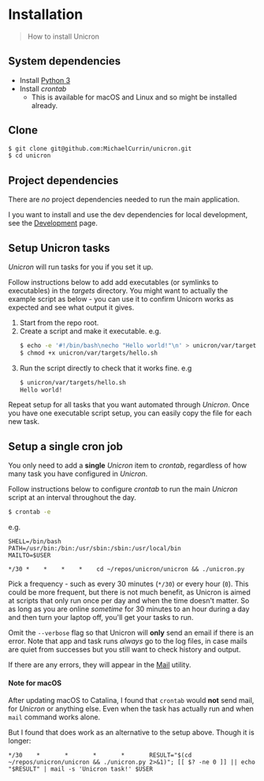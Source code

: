 # Installation
> How to install Unicron

## System dependencies

- Install [Python 3](https://python.org/)
- Install _crontab_
    - This is available for macOS and Linux and so might be installed already.


## Clone

```bash
$ git clone git@github.com:MichaelCurrin/unicron.git
$ cd unicron
```

## Project dependencies

There are _no_ project dependencies needed to run the main application.

I you want to install and use the dev dependencies for local development, see the [Development](development.md) page.


## Setup Unicron tasks

_Unicron_ will run tasks for you if you set it up.

Follow instructions below to add add executables (or symlinks to executables) in the _targets_ directory. You might want to actually the example script as below - you can use it to confirm Unicorn works as expected and see what output it gives.

1. Start from the repo root.
2. Create a script and make it executable. e.g.
    ```bash
    $ echo -e '#!/bin/bash\necho "Hello world!"\n' > unicron/var/targets/hello.sh
    $ chmod +x unicron/var/targets/hello.sh
    ```
3. Run the script directly to check that it works fine. e.g
    ```bash
    $ unicron/var/targets/hello.sh
    Hello world!
    ```

Repeat setup for all tasks that you want automated through _Unicron_. Once you have one executable script setup, you can easily copy the file for each new task.


## Setup a single cron job

<!-- TODO move command above to SH script -->

<!-- TODO: Make executable without cd then update here. Also consider if make should be used here. -->

<!-- TODO: Repeat scheduling this in the usage/config section in more detail with `crontab -e`. -->


You only need to add a **single** _Unicron_ item to _crontab_, regardless of how many task you have configured in _Unicron_.

Follow instructions below to configure _crontab_ to run the main _Unicron_ script at an interval throughout the day.

```bash
$ crontab -e
```

e.g.

```
SHELL=/bin/bash
PATH=/usr/bin:/bin:/usr/sbin:/sbin:/usr/local/bin
MAILTO=$USER

*/30 *    *    *    *    cd ~/repos/unicron/unicron && ./unicron.py
```

Pick a frequency - such as every 30 minutes (`*/30`) or every hour (`0`). This could be more frequent, but there is not much benefit, as Unicron is aimed at scripts that only run once per day and when the time doesn't matter. So as long as you are online _sometime_ for 30 minutes to an hour during a day and then turn your laptop off, you'll get your tasks to run.

Omit the `--verbose` flag so that Unicron will **only** send an email if there is an error. Note that app and task runs _always_ go to the log files, in case mails are quiet from successes but you still want to check history and output.

If there are any errors, they will appear in the [Mail](mail.md) utility.

#### Note for macOS

After updating macOS to Catalina, I found that `crontab` would **not** send mail, for _Unicron_ or anything else. Even when the task has actually run and when `mail` command works alone.

But I found that does work as an alternative to the setup above. Though it is longer:

```
*/30    *       *       *       *       RESULT="$(cd ~/repos/unicron/unicron && ./unicron.py 2>&1)"; [[ $? -ne 0 ]] || echo "$RESULT" | mail -s 'Unicron task!' $USER
```
